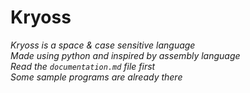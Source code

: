 # Kryoss
*Kryoss is a space & case sensitive language*<br>
*Made using python and inspired by assembly language*<br>
*Read the `documentation.md` file first*<br>
*Some sample programs are already there*
